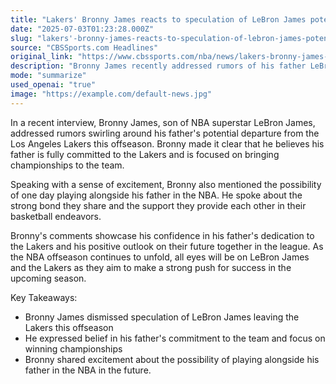 ```yaml
---
title: "Lakers' Bronny James reacts to speculation of LeBron James potentially leaving Los Angeles this offseason"
date: "2025-07-03T01:23:28.000Z"
slug: "lakers'-bronny-james-reacts-to-speculation-of-lebron-james-potentially-leaving-los-angeles-this-offseason"
source: "CBSSports.com Headlines"
original_link: "https://www.cbssports.com/nba/news/lakers-bronny-james-reacts-to-speculation-of-lebron-james-potentially-leaving-los-angeles-this-offseason/"
description: "Bronny James recently addressed rumors of his father LeBron James potentially leaving the Lakers, expressing confidence in LeBron's commitment to the team. He also discussed the possibility of playing alongside his father in the NBA, highlighting their strong bond and mutual support in basketball. Bronny's comments reflect his positive outlook on LeBron's future with the Lakers and their potential for success in the upcoming season, as all eyes remain on the team during the offseason."
mode: "summarize"
used_openai: "true"
image: "https://example.com/default-news.jpg"
---
```


In a recent interview, Bronny James, son of NBA superstar LeBron James, addressed rumors swirling around his father's potential departure from the Los Angeles Lakers this offseason. Bronny made it clear that he believes his father is fully committed to the Lakers and is focused on bringing championships to the team.

Speaking with a sense of excitement, Bronny also mentioned the possibility of one day playing alongside his father in the NBA. He spoke about the strong bond they share and the support they provide each other in their basketball endeavors.

Bronny's comments showcase his confidence in his father's dedication to the Lakers and his positive outlook on their future together in the league. As the NBA offseason continues to unfold, all eyes will be on LeBron James and the Lakers as they aim to make a strong push for success in the upcoming season.

Key Takeaways:
- Bronny James dismissed speculation of LeBron James leaving the Lakers this offseason
- He expressed belief in his father's commitment to the team and focus on winning championships
- Bronny shared excitement about the possibility of playing alongside his father in the NBA in the future.